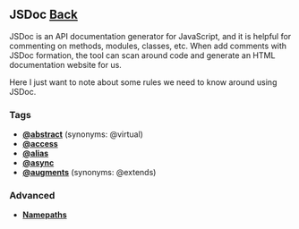 ## JSDoc [Back](../JavaScript.md)

JSDoc is an API documentation generator for JavaScript, and it is helpful for commenting on methods, modules, classes, etc. When add comments with JSDoc formation, the tool can scan around code and generate an HTML documentation website for us.

Here I just want to note about some rules we need to know around using JSDoc.

### Tags

* [**@abstract**](./abstract/abstract.md) (synonyms: @virtual)
* [**@access**](./access/access.md)
* [**@alias**](./alias/alias.md)
* [**@async**](./async/async.md)
* [**@augments**](./augments/augments.md) (synonyms: @extends)

### Advanced

* [**Namepaths**](./namepaths/namepaths.md)
